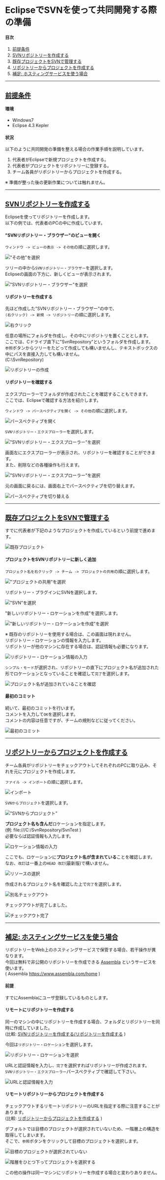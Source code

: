 # EclipseでSVNを使って共同開発する際の準備

#### 目次
1. <a name="m001i"></a>[前提条件](#m001)
1. <a name="m002i"></a>[SVNリポジトリーを作成する](#m002)
1. <a name="m003i"></a>[既存プロジェクトをSVNで管理する](#m003)
1. <a name="m004i"></a>[リポジトリーからプロジェクトを作成する](#m004)
1. <a name="m005i"></a>[補足: ホスティングサービスを使う場合](#m005)

- - - - - - - - - - - - - - -
## <a name="m001"></a>[前提条件](#m001i)
#### 環境
- Windows7
- Eclipse 4.3 Kepler

#### 状況
以下のように共同開発の準備を整える場合の作業手順を説明しています。

1. 代表者がEclipseで新規プロジェクトを作成する。
1. 代表者がプロジェクトをリポジトリーに登録する。
1. チーム各員がリポジトリーからプロジェクトを作成する。

※ 準備が整った後の更新作業については触れません。


- - - - - - - - - - - - - - -
## <a name="m002"></a>[SVNリポジトリーを作成する](#m002i)
Eclipseを使ってリポジトリーを作成します。  
以下の例では、代表者のPCの中に作成しています。

#### "SVNリポジトリー・ブラウザー"のビューを開く
`ウィンドウ -> ビューの表示 -> その他`の順に選択します。

!["その他"を選択](img/p007.png)

ツリーの中から`SVNリポジトリー・ブラウザー`を選択します。  
Eclipseの画面の下方に、新しくビューが表示されます。

!["SVNリポジトリー・ブラウザー"を選択](img/p008.png)

<a name="link001"></a>
#### リポジトリーを作成する
先ほど作成した"SVNリポジトリー・ブラウザー"の中で、  
`(右クリック) -> 新規 -> リポジトリー`の順に選択します。

![右クリック](img/p009.png)

任意の場所にフォルダを作成し、その中にリポジトリを置くこととします。  
ここでは、Cドライブ直下に"SvnRepository"というフォルダを作成します。  
`参照`ボタンからツリーをたどって作成しても構いませんし、テキストボックスの中にパスを直接入力しても構いません。  
(C:\SvnRepository)

![リポジトリーの作成](img/p010.png)

#### リポジトリーを確認する
エクスプローラーでフォルダが作成されたことを確認することもできます。  
ここでは、Eclipseで確認する方法を紹介します。

`ウィンドウ -> パースペクティブを開く -> その他`の順に選択します。

![パースペクティブを開く](img/p004.png)

`SVNリポジトリー・エクスプローラー`を選択します。

!["SVNリポジトリー・エクスプローラー"を選択](img/p005.png)

画面左にエクスプローラーが表示され、リポジトリーを確認することができます。  
また、削除などの各種操作も行えます。

!["SVNリポジトリー・エクスプローラー"を選択](img/p011.png)

元の画面に戻るには、画面右上でパースペクティブを切り替えます。

![パースペクティブを切り替える](img/p012.png)


- - - - - - - - - - - - - - -
## <a name="m003"></a>[既存プロジェクトをSVNで管理する](#m003i)
すでに代表者が下記のようなプロジェクトを作成しているという前提で進めます。

![既存プロジェクト](img/p001.png)

#### プロジェクトをSVNリポジトリーに新しく追加
`プロジェクト名を右クリック -> チーム -> プロジェクトの共用`の順に選択します。

!["プロジェクトの共用"を選択](img/p002.png)

リポジトリー・プラグインにSVNを選択します。

!["SVN"を選択](img/p003.png)

"新しいリポジトリー・ロケーションを作成"を選択します。

!["新しいリポジトリー・ロケーションを作成"を選択](img/p014.png)

※ 既存のリポジトリーを使用する場合は、この画面は現れません。  
リポジトリー・ロケーションの情報を入力します。  
リポジトリーが他のマシンに存在する場合は、認証情報も必要になります。

![リポジトリー・ロケーション情報の入力](img/p013.png)

`シンプル・モード`が選択され、リポジトリーの直下にプロジェクト名が追加された形でロケーションとなっていることを確認して`完了`を選択します。

![プロジェクト名が追加されていることを確認](img/p015.png)

#### 最初のコミット
続いて、最初のコミットを行います。  
コメントを入力して`OK`を選択します。  
コメントの内容は任意ですが、チームの規則などに従ってください。

![最初のコミット](img/p016.png)


- - - - - - - - - - - - - - -
## <a name="m004"></a>[リポジトリーからプロジェクトを作成する](#m004i)
チーム各員がリポジトリーをチェックアウトしてそれぞれのPCに取り込み、それを元にプロジェクトを作成します。

`ファイル -> インポート`の順に選択します。

![インポート](img/p017.png)

`SVNからプロジェクト`を選択します。

!["SVNからプロジェクト"](img/p018.png)

**プロジェクト名も含んだ**ロケーションを指定します。  
(例: file:///C:/SvnRepository/SvnTest )  
必要ならば認証情報も入力します。

![ロケーション情報の入力](img/p019.png)

ここでも、ロケーションに**プロジェクト名が含まれている**ことを確認します。  
なお、`改訂`は一番上の`HEAD 改訂`(最新版)で構いません。  

![リソースの選択](img/p020.png)

作成されるプロジェクト名を確認した上で`完了`を選択します。

![別名チェックアウト](img/p021.png)

チェックアウトが完了しました。

![チェックアウト完了](img/p022.png)


- - - - - - - - - - - - - - -
## <a name="m005"></a>[補足: ホスティングサービスを使う場合](#m005i)
リポジトリーをWeb上のホスティングサービスで保管する場合、若干操作が異なります。  
今回は無料で非公開のリポジトリーを作成できる [Assembla](https://www.assembla.com/home) というサービスを使います。  
( Assembla https://www.assembla.com/home )

#### 前提
すでにAssemblaにユーザ登録しているものとします。

#### リモートにリポジトリーを作成する
同一のマシンの中にリポジトリーを作成する場合、フォルダとリポジトリーを同時に作成していました。  
(比較: [SVNリポジトリーを作成する/リポジトリーを作成する](#link001) )

今回は`リポジトリー・ロケーション`を選択します。

![`リポジトリー・ロケーション`を選択](img/p023.png)

URLと認証情報を入力し、`完了`を選択すればリポジトリーが作成されます。  
`SVNリポジトリー・エクスプローラー`パースペクティブで確認して下さい。

![URLと認証情報を入力](img/p024.png)

#### リモートリポジトリーからプロジェクトを作成する
チェックアウトするリモートリポジトリーのURLを指定する際に注意することがあります。  
(比較:  [リポジトリーからプロジェクトを作成する](#m004) )

デフォルトでは目標のプロジェクトが選択されていないため、一階層上の構造を取得してしまいます。  
そこで、`参照`ボタンをクリックして目標のプロジェクトを選択します。

![目標のプロジェクトが選択されていない](img/p025.png)

![階層をひとつ下ってプロジェクトを選択する](img/p026.png)

この他の操作は同一マシンにリポジトリーを作成する場合と変わりありません。